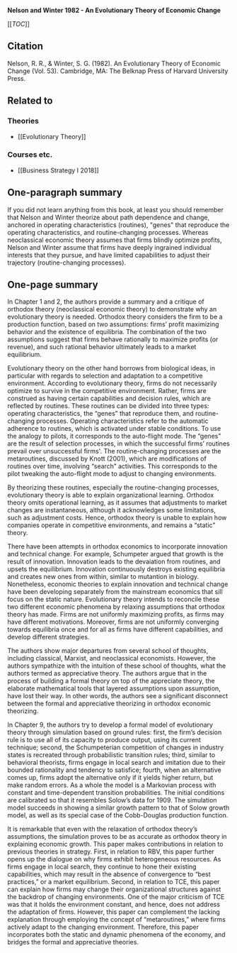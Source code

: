 **Nelson and Winter 1982 - An Evolutionary Theory of Economic Change**

[[_TOC_]]

## Citation
Nelson, R. R., & Winter, S. G. (1982). An Evolutionary Theory of Economic Change (Vol. 53). Cambridge, MA: The Belknap Press of Harvard University Press.

## Related to

### Theories
* [[Evolutionary Theory]]

### Courses etc.
* [[Business Strategy I 2018]]

## One-paragraph summary
If you did not learn anything from this book, at least you should remember that Nelson and Winter theorize about path dependence and change, anchored in operating characteristics (routines), "genes" that reproduce the operating characteristics, and routine-changing processes. Whereas neoclassical economic theory assumes that firms blindly optimize profits, Nelson and Winter assume that firms have deeply ingrained individual interests that they pursue, and have limited capabilities to adjust their trajectory (routine-changing processes).

## One-page summary
In Chapter 1 and 2, the authors provide a summary and a critique of orthodox theory (neoclassical economic theory) to demonstrate why an evolutionary theory is needed. Orthodox theory considers the firm to be a production function, based on two assumptions: firms’ profit maximizing behavior and the existence of equilibria. The combination of the two assumptions suggest that firms behave rationally to maximize profits (or revenue), and such rational behavior ultimately leads to a market equilibrium.

Evolutionary theory on the other hand borrows from biological ideas, in particular with regards to selection and adaptation to a competitive environment. According to evolutionary theory, firms do not necessarily optimize to survive in the competitive environment. Rather, firms are construed as having certain capabilities and decision rules, which are reflected by routines. These routines can be divided into three types: operating characteristics, the “genes” that reproduce them, and routine-changing processes. Operating characteristics refer to the automatic adherence to routines, which is activated under stable conditions. To use the analogy to pilots, it corresponds to the auto-flight mode. The “genes” are the result of selection processes, in which the successful firms’ routines prevail over unsuccessful firms'. The routine-changing processes are the metaroutines, discussed by Knott (2001), which are modifications of routines over time, involving “search” activities. This corresponds to the pilot tweaking the auto-flight mode to adjust to changing environments. 

By theorizing these routines, especially the routine-changing processes, evolutionary theory is able to explain organizational learning. Orthodox theory omits operational learning, as it assumes that adjustments to market changes are instantaneous, although it acknowledges some limitations, such as adjustment costs. Hence, orthodox theory is unable to explain how companies operate in competitive environments, and remains a “static” theory. 

There have been attempts in orthodox economics to incorporate innovation and technical change. For example, Schumpeter argued that growth is the result of innovation. Innovation leads to the devaiation from routines, and upsets the equilibrium. Innovation continuously destroys existing equilibria and creates new ones from within, similar to mutantion in biology. Nonetheless, economic theories to explain innovation and technical change have been developing separately from the mainstream economics that sill focus on the static nature. Evolutionary theory intends to reconcile these two different economic phenomena by relaxing assumptions that orthodox theory has made. Firms are not uniformly maximizing profits, as firms may have different motivations. Moreover, firms are not uniformly converging towards equilibria once and for all as firms have different capabilities, and develop different strategies. 

The authors show major departures from several school of thoughts, including classical, Marxist, and neoclassical economists. However, the authors sympathize with the intuition of these school of thoughts, what the authors termed as appreciative theory. The authors argue that in the process of building a formal theory on top of the appreciate theory, the elaborate mathematical tools that layered assumptions upon assumption, have lost their way. In other words, the authors see a significant disconnect between the formal and appreciative theorizing in orthodox economic theorizing. 

In Chapter 9, the authors try to develop a formal model of evolutionary theory through simulation based on ground rules: first, the firm’s decision rule is to use all of its capacity to produce output, using its current technique; second, the Schumpeterian competition of changes in industry states is recreated through probabilistic transition rules; third, similar to behavioral theorists, firms engage in local search and imitation due to their bounded rationality and tendency to satisfice; fourth, when an alternative comes up, firms adopt the alternative only if it yields higher return, but make random errors. As a whole the model is a Markovian process with constant and time-dependent transition probabilities. The initial conditions are calibrated so that it resembles Solow’s data for 1909. The simulation model succeeds in showing a similar growth pattern to that of Solow growth model, as well as its special case of the Cobb-Douglas production function.  

It is remarkable that even with the relaxation of orthodox theory’s assumptions, the simulation proves to be as accurate as orthodox theory in explaining economic growth. This paper makes contributions in relation to previous theories in strategy. First, in relation to RBV, this paper further opens up the dialogue on why firms exhibit heterogeneous resources. As firms engage in local search, they continue to hone their existing capabilities, which may result in the absence of convergence to “best practices,” or a market equilibrium. Second, in relation to TCE, this paper can explain how firms may change their organizational structures against the backdrop of changing environments. One of the major criticism of TCE was that it holds the environment constant, and hence, does not address the adaptation of firms. However, this paper can complement the lacking explanation through employing the concept of “metaroutines,” where firms actively adapt to the changing environment. Therefore, this paper incorporates both the static and dynamic phenomena of the economy, and bridges the formal and appreciative theories.